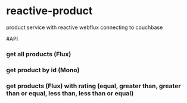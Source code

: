 # reactive-product
product service with reactive webflux connecting to couchbase

#API
### get all products (Flux)
### get product by id (Mono) 
### get products (Flux) with rating (equal, greater than, greater than or equal, less than, less than or equal)
